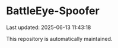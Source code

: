 # BattleEye-Spoofer

Last updated: 2025-06-13 11:43:18

This repository is automatically maintained.
